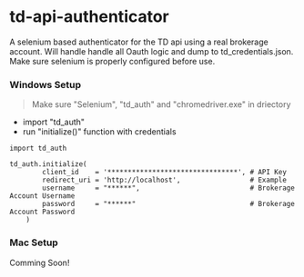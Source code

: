 # td-api-authenticator
A selenium based authenticator for the TD api using a real brokerage account.  Will handle handle all Oauth logic and dump to td_credentials.json. Make sure selenium is properly configured before use.

### Windows Setup
> Make sure "Selenium", "td_auth" and "chromedriver.exe" in driectory
- import "td_auth"
- run "initialize()" function with credentials

```
import td_auth

td_auth.initialize(
        client_id    = '********************************', # API Key
        redirect_uri = 'http://localhost',                 # Example
        username     = "******",                           # Brokerage Account Username
        password     = "******"                            # Brokerage Account Password
    )
```

### Mac Setup
Comming Soon!
